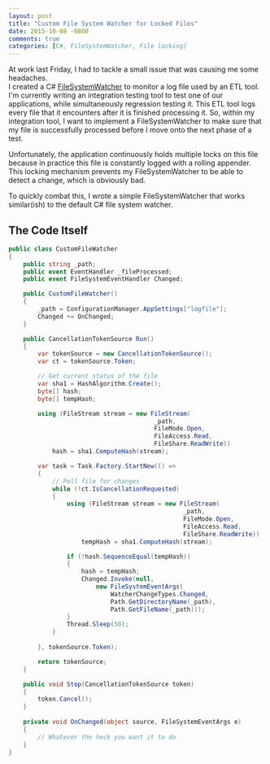 ```yaml
---
layout: post
title: "Custom File System Watcher for Locked Files"
date: 2015-10-08 -0800
comments: true
categories: [C#, FileSystemWatcher, File locking]
---
```


At work last Friday, I had to tackle a small issue that was causing me some headaches.  
I created a C\# [FileSystemWatcher](https://msdn.microsoft.com/en-us/library/system.io.filesystemwatcher(v=vs.110).aspx "FileSystemWatcher")
to monitor a log file used by an ETL tool.  I'm currently writing an integration testing tool to test one of our applications, while
simultaneously regression testing it.  This ETL tool logs every file that it encounters after it is finished processing it.  So, within my 
integration tool, I want to implement a FileSystemWatcher to make sure that my file is successfully processed before I move onto the next
phase of a test.

Unfortunately, the application continuously holds multiple locks on this file because in practice this file is constantly logged with a 
rolling appender.  This locking mechanism prevents my FileSystemWatcher to be able to detect a change, which is obviously bad.

To quickly combat this, I wrote a simple FileSystemWatcher that works similar(ish) to the default C\# file system watcher.

## The Code Itself

```C#
public class CustomFileWatcher
{
	public string _path;
	public event EventHandler _fileProcessed;
	public event FileSystemEventHandler Changed;

	public CustomFileWatcher()
	{
		_path = ConfigurationManager.AppSettings["logfile"];
		Changed += OnChanged;
	}

	public CancellationTokenSource Run()
	{
		var tokenSource = new CancellationTokenSource();
		var ct = tokenSource.Token;

		// Get current status of the file
		var sha1 = HashAlgorithm.Create();
		byte[] hash;
		byte[] tempHash;

		using (FileStream stream = new FileStream(
										_path,
										FileMode.Open,
										FileAccess.Read,
										FileShare.ReadWrite))
			hash = sha1.ComputeHash(stream);

		var task = Task.Factory.StartNew(() =>
		{
			// Poll file for changes
			while (!ct.IsCancellationRequested)
			{
				using (FileStream stream = new FileStream(
												_path,
												FileMode.Open,
												FileAccess.Read,
												FileShare.ReadWrite))
					tempHash = sha1.ComputeHash(stream);

				if (!hash.SequenceEqual(tempHash))
				{
					hash = tempHash;
					Changed.Invoke(null, 
						new FileSystemEventArgs(
							WatcherChangeTypes.Changed,
							Path.GetDirectoryName(_path),
							Path.GetFileName(_path)));
				}
				Thread.Sleep(50);
			}
			
		}, tokenSource.Token);

		return tokenSource;
	}

	public void Stop(CancellationTokenSource token)
	{
		token.Cancel();
	}
	
	private void OnChanged(object source, FileSystemEventArgs e)
	{
		// Whatever the heck you want it to do
	}
}
```
